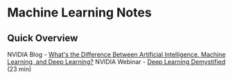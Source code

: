 # Machine Learning Notes

## Quick Overview
NVIDIA Blog - [What's the Difference Between Artificial Intelligence, Machine Learning, and Deep Learning?](https://blogs.nvidia.com/blog/2016/07/29/whats-difference-artificial-intelligence-machine-learning-deep-learning-ai/)
NVIDIA Webinar - [Deep Learning Demystified](https://www.youtube.com/watch?v=TRCiS2lnGOk&feature=youtu.be) (23 min)
